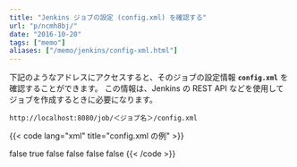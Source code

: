 ```yaml
---
title: "Jenkins ジョブの設定 (config.xml) を確認する"
url: "p/ncmh8bj/"
date: "2016-10-20"
tags: ["memo"]
aliases: ["/memo/jenkins/config-xml.html"]
---
```


下記のようなアドレスにアクセスすると、そのジョブの設定情報 **`config.xml`** を確認することができます。
この情報は、Jenkins の REST API などを使用してジョブを作成するときに必要になります。

```
http://localhost:8080/job/＜ジョブ名＞/config.xml
```

{{< code lang="xml" title="config.xml の例" >}}
<?xml version='1.0' encoding='UTF-8'?>
<project>
  <description></description>
  <keepDependencies>false</keepDependencies>
  <properties/>
  <scm class="hudson.scm.NullSCM"/>
  <canRoam>true</canRoam>
  <disabled>false</disabled>
  <blockBuildWhenDownstreamBuilding>false</blockBuildWhenDownstreamBuilding>
  <blockBuildWhenUpstreamBuilding>false</blockBuildWhenUpstreamBuilding>
  <triggers/>
  <concurrentBuild>false</concurrentBuild>
  <builders/>
  <publishers/>
  <buildWrappers/>
</project>
{{< /code >}}

